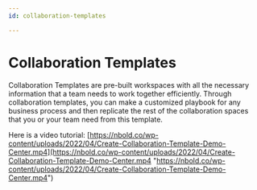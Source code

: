 ```yaml
---
id: collaboration-templates

---
```

# Collaboration Templates

Collaboration Templates are pre-built workspaces with all the necessary information that a team needs to work together efficiently. Through collaboration templates, you can make a customized playbook for any business process and then replicate the rest of the collaboration spaces that you or your team need from this template.

Here is a video tutorial: [https://nbold.co/wp-content/uploads/2022/04/Create-Collaboration-Template-Demo-Center.mp4](https://nbold.co/wp-content/uploads/2022/04/Create-Collaboration-Template-Demo-Center.mp4 "https://nbold.co/wp-content/uploads/2022/04/Create-Collaboration-Template-Demo-Center.mp4")